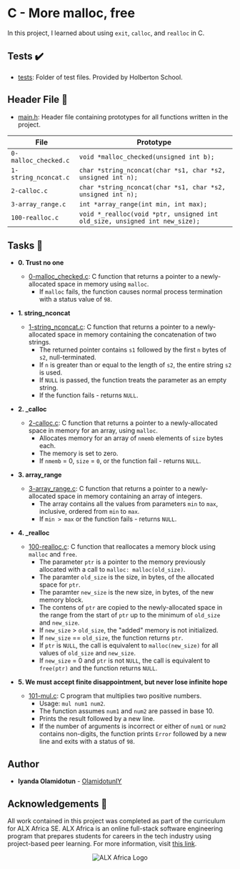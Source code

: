 # C - More malloc, free

In this project, I learned about using `exit`, `calloc`, and `realloc` in C.

## Tests :heavy_check_mark:

* [tests](./tests): Folder of test files. Provided by Holberton School.

## Header File :file_folder:

* [main.h](./main.h): Header file containing prototypes for all functions written in
the project.

| File                 | Prototype                                                                  |
| -------------------- | -------------------------------------------------------------------------- |
| `0-malloc_checked.c` | `void *malloc_checked(unsigned int b);`                                    |
| `1-string_nconcat.c` | `char *string_nconcat(char *s1, char *s2, unsigned int n);`                |
| `2-calloc.c`         | `char *string_nconcat(char *s1, char *s2, unsigned int n);`                |
| `3-array_range.c`    | `int *array_range(int min, int max);`                                      |
| `100-realloc.c`      | `void *_realloc(void *ptr, unsigned int old_size, unsigned int new_size);` |

## Tasks :page_with_curl:

* **0. Trust no one**
  * [0-malloc_checked.c](./0-malloc_checked.c): C function that returns a
  pointer to a newly-allocated space in memory using `malloc`.
    * If `malloc` fails, the function causes normal process termination with a status value
    of `98`.

* **1. string_nconcat**
  * [1-string_nconcat.c](./1-string_nconcat.c): C function that returns a pointer to a
  newly-allocated space in memory containing the concatenation of two strings.
    * The returned pointer contains `s1` followed by the first `n` bytes
    of `s2`, null-terminated.
    * If `n` is greater than or equal to the length of `s2`, the entire string `s2` is used.
    * If `NULL` is passed, the function treats the parameter as an empty string.
    * If the function fails - returns `NULL`.

* **2. _calloc**
  * [2-calloc.c](./2-calloc.c): C function that returns a pointer to a newly-allocated space
  in memory for an array, using `malloc`.
    * Allocates memory for an array of `nmemb` elements of `size` bytes each.
    * The memory is set to zero.
    * If `nmemb` = 0, `size` = `0`, or the function fail - returns `NULL`.

* **3. array_range**
  * [3-array_range.c](./3-array_range.c): C function that returns a pointer to a
  newly-allocated space in memory containing an array of integers.
    * The array contains all the values from parameters `min` to `max`, inclusive,
    ordered from `min` to `max`.
    * If `min > max` or the function fails - returns `NULL`.

* **4. _realloc**
  * [100-realloc.c](./100-realloc.c): C function that reallocates a memory block using
  `malloc` and `free`.
    * The parameter `ptr` is a pointer to the memory previously allocated with
    a call to `malloc: malloc(old_size)`.
    * The paramter `old_size` is the size, in bytes, of the allocated space for `ptr`.
    * The paramter `new_size` is the new size, in bytes, of the new memory block.
    * The contens of `ptr` are copied to the newly-allocated space in the range from the
    start of `ptr` up to the minimum of `old_size` and `new_size`.
    * If `new_size` > `old_size`, the "added" memory is not initialized.
    * If `new_size` == `old_size`, the function returns `ptr`.
    * If `ptr` is `NULL`, the call is equivalent to `malloc(new_size)` for all values of
    `old_size` and `new_size`.
    * If `new_size` = 0 and `ptr` is not `NULL`, the call is equivalent to
    `free(ptr)` and the function returns `NULL`.

* **5. We must accept finite disappointment, but never lose infinite hope**
  * [101-mul.c](./101-mul.c): C program that multiplies two positive numbers.
    * Usage: `mul num1 num2`.
    * The function assumes `num1` and `num2` are passed in base 10.
    * Prints the result followed by a new line.
    * If the number of arguments is incorrect or either of `num1` or `num2`
    contains non-digits, the function prints `Error` followed by a new line and
    exits with a status of `98`.

## Author
* **Iyanda Olamidotun** - [OlamidotunIY](https://github.com/OlamidotunIY)

## Acknowledgements :pray:

All work contained in this project was completed as part of the curriculum for ALX Africa SE. ALX Africa is an online full-stack software engineering program that prepares students for careers in the tech industry using project-based peer learning. For more information, visit [this link](https://www.alxafrica.com//).


<p align="center">
  <img src="http://www.alxafrica.com/wp-content/uploads/2022/01/header-logo.png"
    alt="ALX Africa Logo"
  >
  </p>
